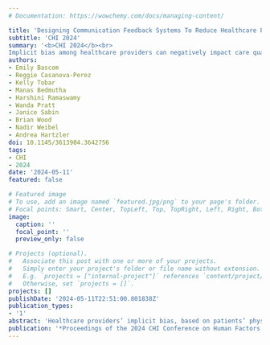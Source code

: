 ```yaml
---
# Documentation: https://wowchemy.com/docs/managing-content/

title: 'Designing Communication Feedback Systems To Reduce Healthcare Providers’ Implicit Biases In Patient Encounters'
subtitle: 'CHI 2024'
summary: '<b>CHI 2024</b><br>
Implicit bias among healthcare providers can negatively impact care quality and patient outcomes, necessitating tools to identify and address these biases. Through design sessions with 24 primary care providers, we found they prefer feedback with transparent metrics, trends across visits, and actionable tips presented in a dashboard. These insights can guide the development of interactive systems to support equitable healthcare, especially for marginalized communities.'
authors:
- Emily Bascom
- Reggie Casanova-Perez
- Kelly Tobar
- Manas Bedmutha
- Harshini Ramaswamy
- Wanda Pratt
- Janice Sabin
- Brian Wood
- Nadir Weibel
- Andrea Hartzler
doi: 10.1145/3613904.3642756
tags:
- CHI
- 2024
date: '2024-05-11'
featured: false

# Featured image
# To use, add an image named `featured.jpg/png` to your page's folder.
# Focal points: Smart, Center, TopLeft, Top, TopRight, Left, Right, BottomLeft, Bottom, BottomRight.
image:
  caption: ''
  focal_point: ''
  preview_only: false

# Projects (optional).
#   Associate this post with one or more of your projects.
#   Simply enter your project's folder or file name without extension.
#   E.g. `projects = ["internal-project"]` references `content/project/deep-learning/index.md`.
#   Otherwise, set `projects = []`.
projects: []
publishDate: '2024-05-11T22:51:00.801838Z'
publication_types:
- '1'
abstract: 'Healthcare providers’ implicit bias, based on patients’ physical characteristics and perceived identities, negatively impacts healthcare access, care quality, and outcomes. Feedback tools are needed to help providers identify and learn from their biases. To incorporate providers’ perspectives on the most effective ways to present such feedback, we conducted semi-structured design critique sessions with 24 primary care providers. We found that providers seek feedback designed with transparent metrics indicating the quality of their communication with a patient and trends in communication patterns across visits. Based on these metrics and trends, providers want this feedback presented in a dashboard paired with actionable, personalized tips about how to improve their communication behaviors. Our study provides new insights for interactive systems to help mitigate the impact of implicit biases in patient-provider communication. New systems that build upon these insights could support providers in making healthcare more equitable, particularly for patients from marginalized communities.'
publication: '*Proceedings of the 2024 CHI Conference on Human Factors in Computing Systems*'
---
```


